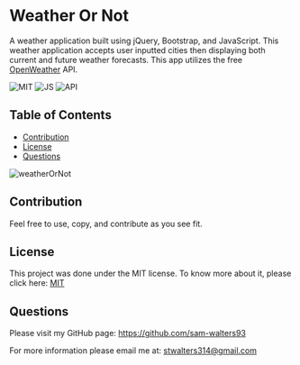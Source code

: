 # Weather Or Not

A weather application built using jQuery, Bootstrap, and JavaScript. This weather application accepts user inputted cities then displaying both current and future weather forecasts. This app utilizes the free [OpenWeather](https://openweathermap.org/) API. 



 ![MIT](https://img.shields.io/badge/License-MIT-blue) ![JS](https://img.shields.io/badge/Language-JavaScript-yellow) ![API](https://img.shields.io/badge/Language-API-green)
 ## Table of Contents

  * [Contribution](#contribution)
  * [License](#license)
  * [Questions](#questions)

  ![weatherOrNot](https://user-images.githubusercontent.com/68794066/126876631-abe42e1c-633a-413e-9b62-cbe134c85605.PNG)

  ## Contribution
  Feel free to use, copy, and contribute as you see fit. 

  ## License
  This project was done under the MIT license. To know more about it, please click here: [MIT](https://choosealicense.com/licenses/mit/)

  ## Questions
  Please visit my GitHub page: https://github.com/sam-walters93
  
  For more information please email me at: stwalters314@gmail.com
